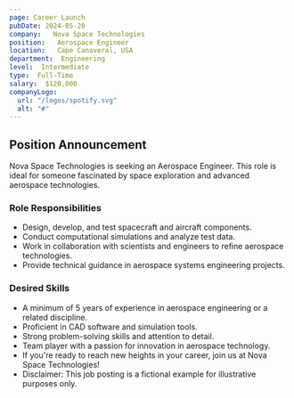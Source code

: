 ```yaml
---
page: Career Launch
pubDate: 2024-05-20
company:   Nova Space Technologies
position:   Aerospace Engineer
location:   Cape Canaveral, USA
department:  Engineering
level:  Intermediate
type:  Full-Time
salary:  $120,000
companyLogo:
  url: "/logos/spotify.svg"
  alt: "#"
---
```


## Position Announcement

Nova Space Technologies is seeking an Aerospace Engineer. This role is ideal for someone fascinated by space exploration and advanced aerospace technologies.

### Role Responsibilities

*   Design, develop, and test spacecraft and aircraft components.
*   Conduct computational simulations and analyze test data.
*   Work in collaboration with scientists and engineers to refine aerospace technologies.
*   Provide technical guidance in aerospace systems engineering projects.

### Desired Skills

*   A minimum of 5 years of experience in aerospace engineering or a related discipline.
*   Proficient in CAD software and simulation tools.
*   Strong problem-solving skills and attention to detail.
*   Team player with a passion for innovation in aerospace technology.
*   If you're ready to reach new heights in your career, join us at Nova Space Technologies!
*   Disclaimer: This job posting is a fictional example for illustrative purposes only.
